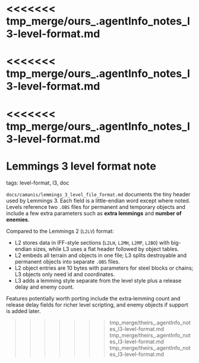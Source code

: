 <<<<<<< tmp_merge/ours_.agentInfo_notes_l3-level-format.md
=======
<<<<<<< tmp_merge/ours_.agentInfo_notes_l3-level-format.md
=======
<<<<<<< tmp_merge/ours_.agentInfo_notes_l3-level-format.md
=======
# Lemmings 3 level format note

tags: level-format, l3, doc

`docs/camanis/lemmings_3_level_file_format.md` documents the tiny header used by Lemmings 3. Each field is a little-endian word except where noted. Levels reference two `.OBS` files for permanent and temporary objects and include a few extra parameters such as **extra lemmings** and **number of enemies**.

Compared to the Lemmings 2 (`L2LV`) format:

- L2 stores data in IFF-style sections (`L2LH`, `L2MH`, `L2MP`, `L2BO`) with big-endian sizes, while L3 uses a flat header followed by object tables.
- L2 embeds all terrain and objects in one file; L3 splits destroyable and permanent objects into separate `.OBS` files.
- L2 object entries are 10 bytes with parameters for steel blocks or chains; L3 objects only need id and coordinates.
- L3 adds a lemming style separate from the level style plus a release delay and enemy count.

Features potentially worth porting include the extra‑lemming count and release delay fields for richer level scripting, and enemy objects if support is added later.
>>>>>>> tmp_merge/theirs_.agentInfo_notes_l3-level-format.md
>>>>>>> tmp_merge/theirs_.agentInfo_notes_l3-level-format.md
>>>>>>> tmp_merge/theirs_.agentInfo_notes_l3-level-format.md
